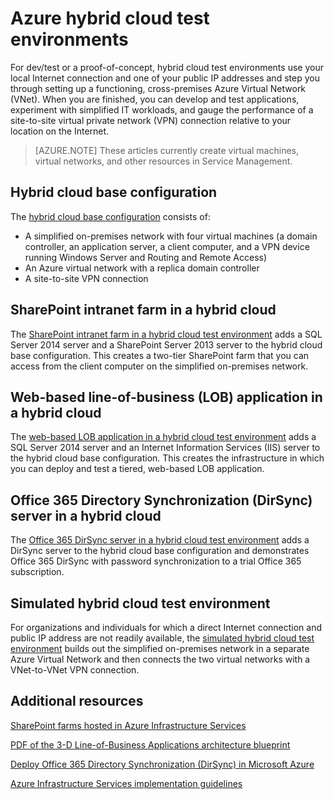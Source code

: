 <properties
	pageTitle="Azure hybrid cloud test environments"
	description="Get to the key topics that describe how to build test environments that you can use for dev/test or a proof-of-concept for your Azure hybrid cloud."
	documentationCenter=""
	services="virtual-machines"
	authors="JoeDavies-MSFT"
	manager="timlt"
	editor=""
	tags="azure-service-management"/>

<tags
	ms.service="virtual-machines"
	ms.workload="infrastructure-services"
	ms.tgt_pltfrm="vm-windows"
	ms.devlang="na"
	ms.topic="article"
	ms.date="07/09/2015"
	ms.author="josephd"/>

# Azure hybrid cloud test environments

For dev/test or a proof-of-concept, hybrid cloud test environments use your local Internet connection and one of your public IP addresses and step you through setting up a functioning, cross-premises Azure Virtual Network (VNet). When you are finished, you can develop and test applications, experiment with simplified IT workloads, and gauge the performance of a site-to-site virtual private network (VPN) connection relative to your location on the Internet.

> [AZURE.NOTE] These articles currently create virtual machines, virtual networks, and other resources in Service Management.

## Hybrid cloud base configuration

The [hybrid cloud base configuration](../virtual-network/virtual-networks-setup-hybrid-cloud-environment-testing.md) consists of:

- A simplified on-premises network with four virtual machines (a domain controller, an application server, a client computer, and a VPN device running Windows Server and Routing and Remote Access)
- An Azure virtual network with a replica domain controller
- A site-to-site VPN connection

## SharePoint intranet farm in a hybrid cloud

The [SharePoint intranet farm in a hybrid cloud test environment](../virtual-network/virtual-networks-setup-sharepoint-hybrid-cloud-testing.md) adds a SQL Server 2014 server and a SharePoint Server 2013 server to the hybrid cloud base configuration. This creates a two-tier SharePoint farm that you can access from the client computer on the simplified on-premises network.

## Web-based line-of-business (LOB) application in a hybrid cloud

The [web-based LOB application in a hybrid cloud test environment](../virtual-network/virtual-networks-setup-lobapp-hybrid-cloud-testing.md) adds a SQL Server 2014 server and an Internet Information Services (IIS) server to the hybrid cloud base configuration. This creates the infrastructure in which you can deploy and test a tiered, web-based LOB application.

## Office 365 Directory Synchronization (DirSync) server in a hybrid cloud

The [Office 365 DirSync server in a hybrid cloud test environment](../virtual-network/virtual-networks-setup-dirsync-hybrid-cloud-testing.md) adds a DirSync server to the hybrid cloud base configuration and demonstrates Office 365 DirSync with password synchronization to a trial Office 365 subscription.

## Simulated hybrid cloud test environment

For organizations and individuals for which a direct Internet connection and public IP address are not readily available, the [simulated hybrid cloud test environment](../virtual-network/virtual-networks-setup-simulated-hybrid-cloud-environment-testing.md) builds out the simplified on-premises network in a separate Azure Virtual Network and then connects the two virtual networks with a VNet-to-VNet VPN connection.


## Additional resources

[SharePoint farms hosted in Azure Infrastructure Services](virtual-machines-sharepoint-infrastructure-services.md)

[PDF of the 3-D Line-of-Business Applications architecture blueprint](http://download.microsoft.com/download/2/C/8/2C8EB75F-AC45-4A79-8A63-C1800C098792/MS_Arch_LOB_App_3D_pdf.pdf)

[Deploy Office 365 Directory Synchronization (DirSync) in Microsoft Azure](https://technet.microsoft.com/library/dn635310.aspx)

[Azure Infrastructure Services implementation guidelines](virtual-machines-infrastructure-services-implementation-guidelines.md)
